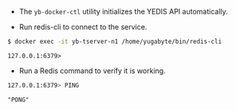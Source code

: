 <!--
+++
private = true
block_indexing = true
+++
-->

* The `yb-docker-ctl` utility initializes the YEDIS API automatically.

* Run redis-cli to connect to the service.

```sh
$ docker exec -it yb-tserver-n1 /home/yugabyte/bin/redis-cli
```

```output
127.0.0.1:6379>
```

* Run a Redis command to verify it is working.

```sh
127.0.0.1:6379> PING
```

```output
"PONG"
```
